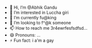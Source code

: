 - 👋 Hi, I’m @Abhik Gandu
- 👀 I’m interested in Luccha giri
- 🌱 I’m currently fu@king
- 💞️ I’m looking to f^@k someone
- 📫 How to reach me            3r4ewrfesfsdfsd...
- 😄 Pronouns: ...
- ⚡ Fun fact: i a'm a gay

<!---
Abhik2005/Abhik2005 is a ✨ special ✨ repository because its `README.md` (this file) appears on your GitHub profile.
You can click the Preview link to take a look at your changes.
--->
